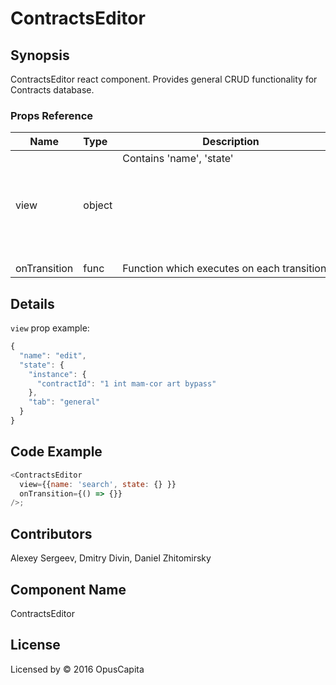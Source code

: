 # ContractsEditor

## Synopsis

ContractsEditor react component. Provides general CRUD functionality for Contracts database.

### Props Reference

| Name                           | Type                     | Description                                                                                             |
| ------------------------------ | :----------------------  | -----------------------------------------------------------                                             |
| view                           | object                   | Contains 'name'<string>, 'state'<object>                                                                |
| onTransition                   | func                     | Function which executes on each transition                                                              |

## Details

`view` prop example:

```js
{
  "name": "edit",
  "state": {
    "instance": {
      "contractId": "1 int mam-cor art bypass"
    },
    "tab": "general"
  }
}
```

## Code Example

```js
<ContractsEditor
  view={{name: 'search', state: {} }}
  onTransition={() => {}}
/>;
```

## Contributors

Alexey Sergeev, Dmitry Divin, Daniel Zhitomirsky

## Component Name

ContractsEditor

## License

Licensed by © 2016 OpusCapita